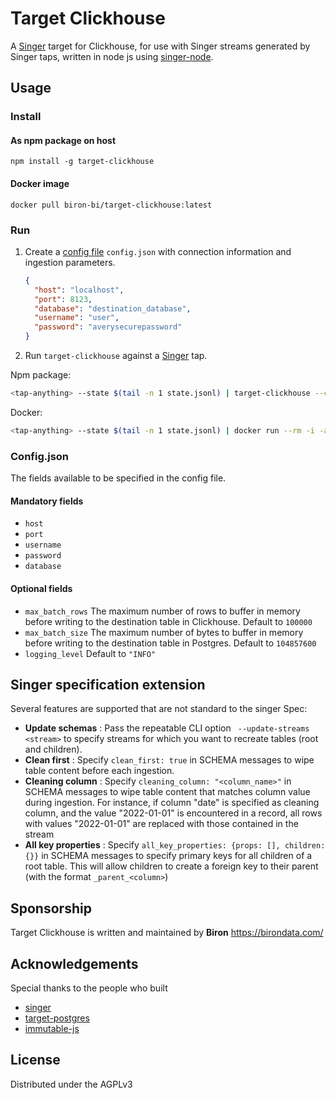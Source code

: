 # Target Clickhouse

A [Singer](https://singer.io/) target for Clickhouse, for use with Singer streams generated by Singer taps, written in node js
using [singer-node](https://www.npmjs.com/package/singer-node).

## Usage

### Install

#### As npm package on host

`npm install -g target-clickhouse`

#### Docker image

`docker pull biron-bi/target-clickhouse:latest`

### Run

1. Create a [config file](#configjson) `config.json` with connection information and ingestion parameters.

   ```json
   {
     "host": "localhost",
     "port": 8123,
     "database": "destination_database",
     "username": "user",
     "password": "averysecurepassword"
   }
   ```

2. Run `target-clickhouse` against a [Singer](https://singer.io) tap.

Npm package:

   ```bash
   <tap-anything> --state $(tail -n 1 state.jsonl) | target-clickhouse --config config.json >> state.jsonl
   ```

Docker:

   ```bash
   <tap-anything> --state $(tail -n 1 state.jsonl) | docker run --rm -i -a STDIN -a STDOUT -a STDERR -v "{1}:/config:ro" biron-bi/target-clickhouse >> state.jsonl
   ```

### Config.json

The fields available to be specified in the config file.

#### Mandatory fields

* `host`
* `port`
* `username`
* `password`
* `database`

#### Optional fields

* `max_batch_rows` The maximum number of rows to buffer in memory before writing to the destination table in Clickhouse. Default to `100000`
* `max_batch_size` The maximum number of bytes to buffer in memory before writing to the destination table in Postgres. Default to `104857600`
* `logging_level` Default to `"INFO"`

## Singer specification extension

Several features are supported that are not standard to the singer Spec:
* **Update schemas** : Pass the repeatable CLI option ` --update-streams <stream>` to specify streams for which you want to recreate tables (root and children).
* **Clean first** : Specify `clean_first: true` in SCHEMA messages to wipe table content before each ingestion.
* **Cleaning column** : Specify `cleaning_column: "<column_name>"` in SCHEMA messages to wipe table content that matches column value during ingestion. For instance, if column "date" is specified as cleaning column, and the value "2022-01-01" is encountered in a record, all rows with values "2022-01-01" are replaced with those contained in the stream
* **All key properties** : Specify `all_key_properties: {props: [], children: {}}` in SCHEMA messages to specify primary keys for all children of a root table. This will allow children to create a foreign key to their parent (with the format `_parent_<column>`)

## Sponsorship

Target Clickhouse is written and maintained by **Biron** https://birondata.com/

## Acknowledgements

Special thanks to the people who built
* [singer](https://github.com/singer-io/getting-started)
* [target-postgres](https://github.com/datamill-co/target-postgres)
* [immutable-js](https://immutable-js.com/)

## License

Distributed under the AGPLv3
